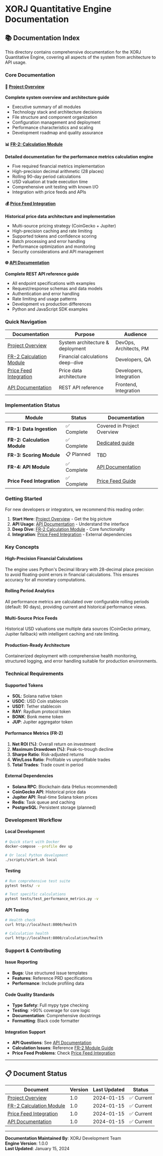 # XORJ Quantitative Engine Documentation

## 📚 Documentation Index

This directory contains comprehensive documentation for the XORJ Quantitative Engine, covering all aspects of the system from architecture to API usage.

### Core Documentation

#### 🎯 [Project Overview](Project_Overview.md)
**Complete system overview and architecture guide**
- Executive summary of all modules
- Technology stack and architecture decisions  
- File structure and component organization
- Configuration management and deployment
- Performance characteristics and scaling
- Development roadmap and quality assurance

#### 📊 [FR-2: Calculation Module](FR2_Calculation_Module.md) 
**Detailed documentation for the performance metrics calculation engine**
- Five required financial metrics implementation
- High-precision decimal arithmetic (28 places)
- Rolling 90-day period calculations
- USD valuation at trade execution time
- Comprehensive unit testing with known I/O
- Integration with price feeds and APIs

#### 💰 [Price Feed Integration](Price_Feed_Integration.md)
**Historical price data architecture and implementation**
- Multi-source pricing strategy (CoinGecko + Jupiter)
- High-precision caching and rate limiting
- Supported tokens and confidence scoring
- Batch processing and error handling
- Performance optimization and monitoring
- Security considerations and API management

#### 🌐 [API Documentation](API_Documentation.md)
**Complete REST API reference guide**
- All endpoint specifications with examples
- Request/response schemas and data models
- Authentication and error handling
- Rate limiting and usage patterns
- Development vs production differences
- Python and JavaScript SDK examples

### Quick Navigation

| Documentation | Purpose | Audience |
|---------------|---------|----------|
| [Project Overview](Project_Overview.md) | System architecture & deployment | DevOps, Architects, PM |
| [FR-2 Calculation Module](FR2_Calculation_Module.md) | Financial calculations deep-dive | Developers, QA |  
| [Price Feed Integration](Price_Feed_Integration.md) | Price data architecture | Developers, Integration |
| [API Documentation](API_Documentation.md) | REST API reference | Frontend, Integration |

### Implementation Status

| Module | Status | Documentation |
|--------|--------|---------------|
| **FR-1: Data Ingestion** | ✅ Complete | Covered in Project Overview |
| **FR-2: Calculation Module** | ✅ Complete | [Dedicated guide](FR2_Calculation_Module.md) |
| **FR-3: Scoring Module** | 📋 Planned | TBD |
| **FR-4: API Module** | ✅ Complete | [API Documentation](API_Documentation.md) |
| **Price Feed Integration** | ✅ Complete | [Price Feed Guide](Price_Feed_Integration.md) |

### Getting Started

For new developers or integrators, we recommend this reading order:

1. **Start Here**: [Project Overview](Project_Overview.md) - Get the big picture
2. **API Usage**: [API Documentation](API_Documentation.md) - Understand the interface  
3. **Deep Dive**: [FR-2 Calculation Module](FR2_Calculation_Module.md) - Core functionality
4. **Integration**: [Price Feed Integration](Price_Feed_Integration.md) - External dependencies

### Key Concepts

#### High-Precision Financial Calculations
The engine uses Python's Decimal library with 28-decimal place precision to avoid floating-point errors in financial calculations. This ensures accuracy for all monetary computations.

#### Rolling Period Analytics  
All performance metrics are calculated over configurable rolling periods (default: 90 days), providing current and historical performance views.

#### Multi-Source Price Feeds
Historical USD valuations use multiple data sources (CoinGecko primary, Jupiter fallback) with intelligent caching and rate limiting.

#### Production-Ready Architecture
Containerized deployment with comprehensive health monitoring, structured logging, and error handling suitable for production environments.

### Technical Requirements

#### Supported Tokens
- **SOL**: Solana native token
- **USDC**: USD Coin stablecoin  
- **USDT**: Tether stablecoin
- **RAY**: Raydium protocol token
- **BONK**: Bonk meme token
- **JUP**: Jupiter aggregator token

#### Performance Metrics (FR-2)
1. **Net ROI (%)**: Overall return on investment
2. **Maximum Drawdown (%)**: Peak-to-trough decline  
3. **Sharpe Ratio**: Risk-adjusted returns
4. **Win/Loss Ratio**: Profitable vs unprofitable trades
5. **Total Trades**: Trade count in period

#### External Dependencies
- **Solana RPC**: Blockchain data (Helius recommended)
- **CoinGecko API**: Historical price data
- **Jupiter API**: Real-time Solana token prices
- **Redis**: Task queue and caching
- **PostgreSQL**: Persistent storage (planned)

### Development Workflow

#### Local Development
```bash
# Quick start with Docker
docker-compose --profile dev up

# Or local Python development  
./scripts/start.sh local
```

#### Testing
```bash
# Run comprehensive test suite
pytest tests/ -v

# Test specific calculations
pytest tests/test_performance_metrics.py -v
```

#### API Testing
```bash
# Health check
curl http://localhost:8000/health

# Calculation health  
curl http://localhost:8000/calculation/health
```

### Support & Contributing

#### Issue Reporting
- **Bugs**: Use structured issue templates
- **Features**: Reference PRD specifications
- **Performance**: Include profiling data

#### Code Quality Standards
- **Type Safety**: Full mypy type checking
- **Testing**: >90% coverage for core logic  
- **Documentation**: Comprehensive docstrings
- **Formatting**: Black code formatter

#### Integration Support
- **API Questions**: See [API Documentation](API_Documentation.md)
- **Calculation Issues**: Reference [FR-2 Module Guide](FR2_Calculation_Module.md)
- **Price Feed Problems**: Check [Price Feed Integration](Price_Feed_Integration.md)

---

## 📋 Document Status

| Document | Version | Last Updated | Status |
|----------|---------|--------------|--------|
| [Project Overview](Project_Overview.md) | 1.0 | 2024-01-15 | ✅ Current |
| [FR-2 Calculation Module](FR2_Calculation_Module.md) | 1.0 | 2024-01-15 | ✅ Current |
| [Price Feed Integration](Price_Feed_Integration.md) | 1.0 | 2024-01-15 | ✅ Current |
| [API Documentation](API_Documentation.md) | 1.0 | 2024-01-15 | ✅ Current |

---

**Documentation Maintained By**: XORJ Development Team  
**Engine Version**: 1.0.0  
**Last Updated**: January 15, 2024